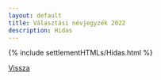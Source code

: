 ```yaml
---
layout: default
title: Választási névjegyzék 2022
description: Hidas
---
```


{% include settlementHTMLs/Hidas.html %}

[Vissza](../)